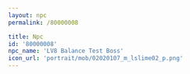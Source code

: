 ```yaml
---
layout: npc
permalink: /80000008

title: Npc
id: '80000008'
npc_name: 'LV8 Balance Test Boss'
icon_url: 'portrait/mob/02020107_m_lslime02_p.png'
---
```

